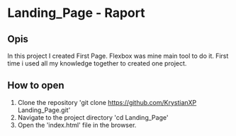 # Landing_Page - Raport 

## Opis 
In this project I created First Page.
Flexbox was mine main tool to do it.
First time i used all my knowledge together to created one project.
## How to open 
1. Clone the repository 'git clone https://github.com/KrystianXP Landing_Page.git'
2. Navigate to the project directory 'cd Landing_Page'
3. Open the 'index.html' file in the browser.

